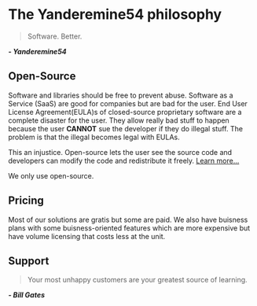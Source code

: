 # The Yanderemine54 philosophy

> Software. Better.

**_- Yanderemine54_**

## Open-Source

Software and libraries should be free to prevent abuse. Software as a Service (SaaS) are good for companies but are bad for the user. End User License Agreement(EULA)s of closed-source proprietary software are a complete disaster for the user. They allow really bad stuff to happen because the user **CANNOT** sue the developer if they do illegal stuff. The problem is that the illegal becomes legal with EULAs.

This an injustice. Open-source lets the user see the source code and developers can modify the code and redistribute it freely.
[Learn more...](https://www.gnu.org/proprietary/proprietary.html)

We only use open-source.

## Pricing

Most of our solutions are gratis but some are paid. We also have buisness plans with some buisness-oriented features which are more expensive but have volume licensing that costs less at the unit.

## Support

> Your most unhappy customers are your greatest source of learning.

**_- Bill Gates_**
